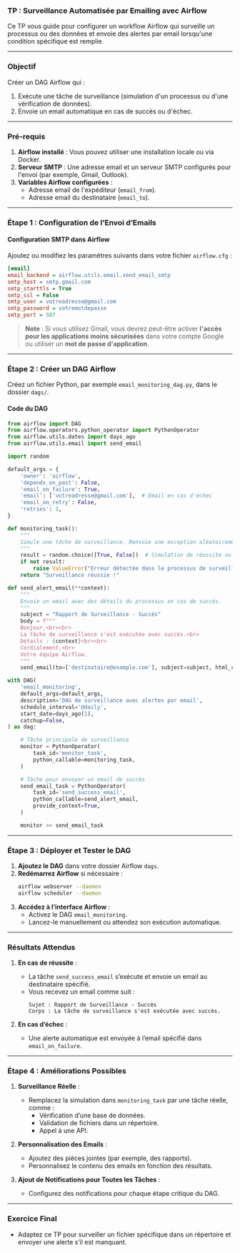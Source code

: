 ### **TP : Surveillance Automatisée par Emailing avec Airflow**

Ce TP vous guide pour configurer un workflow Airflow qui surveille un processus ou des données et envoie des alertes par email lorsqu'une condition spécifique est remplie.

---

### **Objectif**
Créer un DAG Airflow qui :
1. Exécute une tâche de surveillance (simulation d'un processus ou d'une vérification de données).
2. Envoie un email automatique en cas de succès ou d'échec.

---

### **Pré-requis**
1. **Airflow installé** : Vous pouvez utiliser une installation locale ou via Docker.
2. **Serveur SMTP** : Une adresse email et un serveur SMTP configurés pour l'envoi (par exemple, Gmail, Outlook).
3. **Variables Airflow configurées** :
   - Adresse email de l'expéditeur (`email_from`).
   - Adresse email du destinataire (`email_to`).

---

### **Étape 1 : Configuration de l’Envoi d’Emails**

#### Configuration SMTP dans Airflow
Ajoutez ou modifiez les paramètres suivants dans votre fichier `airflow.cfg` :

```ini
[email]
email_backend = airflow.utils.email.send_email_smtp
smtp_host = smtp.gmail.com
smtp_starttls = True
smtp_ssl = False
smtp_user = votreadresse@gmail.com
smtp_password = votremotdepasse
smtp_port = 587
```

> **Note** : Si vous utilisez Gmail, vous devrez peut-être activer **l'accès pour les applications moins sécurisées** dans votre compte Google ou utiliser un **mot de passe d'application**.

---

### **Étape 2 : Créer un DAG Airflow**

Créez un fichier Python, par exemple `email_monitoring_dag.py`, dans le dossier `dags/`.

#### Code du DAG
```python
from airflow import DAG
from airflow.operators.python_operator import PythonOperator
from airflow.utils.dates import days_ago
from airflow.utils.email import send_email

import random

default_args = {
    'owner': 'airflow',
    'depends_on_past': False,
    'email_on_failure': True,
    'email': ['votreadresse@gmail.com'],  # Email en cas d'échec
    'email_on_retry': False,
    'retries': 1,
}

def monitoring_task():
    """
    Simule une tâche de surveillance. Renvoie une exception aléatoirement pour tester les alertes.
    """
    result = random.choice([True, False])  # Simulation de réussite ou d'échec
    if not result:
        raise ValueError("Erreur détectée dans le processus de surveillance !")
    return "Surveillance réussie !"

def send_alert_email(**context):
    """
    Envoie un email avec des détails du processus en cas de succès.
    """
    subject = "Rapport de Surveillance - Succès"
    body = f"""
    Bonjour,<br><br>
    La tâche de surveillance s'est exécutée avec succès.<br>
    Détails : {context}<br><br>
    Cordialement,<br>
    Votre équipe Airflow.
    """
    send_email(to=['destinataire@example.com'], subject=subject, html_content=body)

with DAG(
    'email_monitoring',
    default_args=default_args,
    description='DAG de surveillance avec alertes par email',
    schedule_interval='@daily',
    start_date=days_ago(1),
    catchup=False,
) as dag:

    # Tâche principale de surveillance
    monitor = PythonOperator(
        task_id='monitor_task',
        python_callable=monitoring_task,
    )

    # Tâche pour envoyer un email de succès
    send_email_task = PythonOperator(
        task_id='send_success_email',
        python_callable=send_alert_email,
        provide_context=True,
    )

    monitor >> send_email_task
```

---

### **Étape 3 : Déployer et Tester le DAG**

1. **Ajoutez le DAG** dans votre dossier Airflow `dags`.
2. **Redémarrez Airflow** si nécessaire :
   ```bash
   airflow webserver --daemon
   airflow scheduler --daemon
   ```
3. **Accédez à l’interface Airflow** :
   - Activez le DAG `email_monitoring`.
   - Lancez-le manuellement ou attendez son exécution automatique.

---

### **Résultats Attendus**

1. **En cas de réussite** :
   - La tâche `send_success_email` s’exécute et envoie un email au destinataire spécifié.
   - Vous recevez un email comme suit :
     ```
     Sujet : Rapport de Surveillance - Succès
     Corps : La tâche de surveillance s'est exécutée avec succès.
     ```

2. **En cas d’échec** :
   - Une alerte automatique est envoyée à l’email spécifié dans `email_on_failure`.

---

### **Étape 4 : Améliorations Possibles**

1. **Surveillance Réelle** :
   - Remplacez la simulation dans `monitoring_task` par une tâche réelle, comme :
     - Vérification d’une base de données.
     - Validation de fichiers dans un répertoire.
     - Appel à une API.

2. **Personnalisation des Emails** :
   - Ajoutez des pièces jointes (par exemple, des rapports).
   - Personnalisez le contenu des emails en fonction des résultats.

3. **Ajout de Notifications pour Toutes les Tâches** :
   - Configurez des notifications pour chaque étape critique du DAG.

---

### **Exercice Final**
- Adaptez ce TP pour surveiller un fichier spécifique dans un répertoire et envoyer une alerte s’il est manquant.
